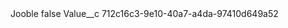 <?xml version="1.0" encoding="UTF-8"?>
<CustomMetadata xmlns="http://soap.sforce.com/2006/04/metadata" xmlns:xsi="http://www.w3.org/2001/XMLSchema-instance" xmlns:xsd="http://www.w3.org/2001/XMLSchema">
    <label>Jooble</label>
    <protected>false</protected>
    <values>
        <field>Value__c</field>
        <value xsi:type="xsd:string">712c16c3-9e10-40a7-a4da-97410d649a52</value>
    </values>
</CustomMetadata>
